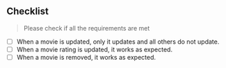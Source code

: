 ## Checklist

> Please check if all the requirements are met

- [ ] When a movie is updated, only it updates and all others do not update.
- [ ] When a movie rating is updated, it works as expected.
- [ ] When a movie is removed, it works as expected.
